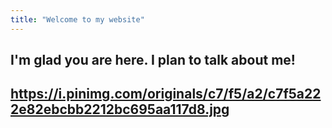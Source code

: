 ```yaml
---
title: "Welcome to my website"
---
```

I'm glad you are here. I plan to talk about me!
---
https://i.pinimg.com/originals/c7/f5/a2/c7f5a222e82ebcbb2212bc695aa117d8.jpg
---
